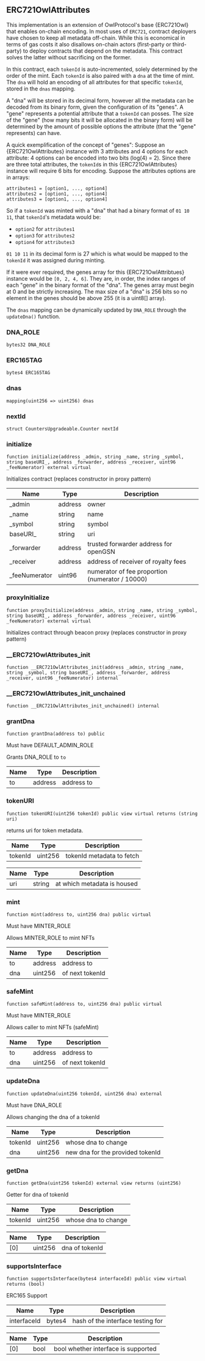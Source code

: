 ## ERC721OwlAttributes

This implementation is an extension of OwlProtocol's base {ERC721Owl}
that enables on-chain encoding. In most uses of `ERC721`, contract deployers
have chosen to keep all metadata off-chain. While this is
economical in terms of gas costs it also disallows on-chain actors
(first-party or third-party) to deploy contracts that depend on the metadata.
This contract solves the latter without sacrificing on the former.

In this contract, each `tokenId` is auto-incremented, solely determined by
the order of the mint. Each `tokenId` is also paired with a `dna` at the time
of mint. The `dna` will hold an encoding of all attributes for that
specific `tokenId`, stored in the `dnas` mapping.

A "dna" will be stored in its decimal form, however all the metadata can
be decoded from its binary form, given the configuration of its "genes". A
"gene" represents a potential attribute that a `tokenId` can posses. The
size of the "gene" (how many bits it will be allocated in the binary form)
will be determined by the amount of possible options the attribute (that the
"gene" represents) can have.

A quick exemplification of the concept of "genes": Suppose an
{ERC721OwlAttributes} instance with 3 attributes and 4 options for each
attribute: 4 options can be encoded into two bits (log(4) = 2). Since there
are three total attributes, the `tokenId`s in this {ERC721OwlAttributes}
instance will require 6 bits for encoding. Suppose the attributes options are
in arrays:

```
attributes1 = [option1, ..., option4]
attributes2 = [option1, ..., option4]
attributes3 = [option1, ..., option4]
```

So if a `tokenId` was minted with a "dna" that had a binary format of
`01 10 11`, that `tokenId`'s metadata would be:
- `option2` for `attributes1`
- `option3` for `attributes2`
- `option4` for `attributes3`

`01 10 11` in its decimal form is 27 which is what would be mapped to the
`tokenId` it was assigned during minting.

If it were ever required, the genes array for this {ERC721OwlAttribtues}
instance would be `[0, 2, 4, 6]`. They are, in order, the index ranges of
each "gene" in the binary format of the "dna". The genes array must begin at
0 and be strictly increasing. The max size of a "dna" is 256 bits so no
element in the genes should be above 255 (it is a uint8[] array).

The `dnas` mapping can be dynamically updated by `DNA_ROLE` through the
`updateDna()` function.

### DNA_ROLE

```solidity
bytes32 DNA_ROLE
```

### ERC165TAG

```solidity
bytes4 ERC165TAG
```

### dnas

```solidity
mapping(uint256 => uint256) dnas
```

### nextId

```solidity
struct CountersUpgradeable.Counter nextId
```

### initialize

```solidity
function initialize(address _admin, string _name, string _symbol, string baseURI_, address _forwarder, address _receiver, uint96 _feeNumerator) external virtual
```

Initializes contract (replaces constructor in proxy pattern)

| Name | Type | Description |
| ---- | ---- | ----------- |
| _admin | address | owner |
| _name | string | name |
| _symbol | string | symbol |
| baseURI_ | string | uri |
| _forwarder | address | trusted forwarder address for openGSN |
| _receiver | address | address of receiver of royalty fees |
| _feeNumerator | uint96 | numerator of fee proportion (numerator / 10000) |

### proxyInitialize

```solidity
function proxyInitialize(address _admin, string _name, string _symbol, string baseURI_, address _forwarder, address _receiver, uint96 _feeNumerator) external virtual
```

Initializes contract through beacon proxy (replaces constructor in
proxy pattern)

### __ERC721OwlAttributes_init

```solidity
function __ERC721OwlAttributes_init(address _admin, string _name, string _symbol, string baseURI_, address _forwarder, address _receiver, uint96 _feeNumerator) internal
```

### __ERC721OwlAttributes_init_unchained

```solidity
function __ERC721OwlAttributes_init_unchained() internal
```

### grantDna

```solidity
function grantDna(address to) public
```

Must have DEFAULT_ADMIN_ROLE

Grants DNA_ROLE to `to`

| Name | Type | Description |
| ---- | ---- | ----------- |
| to | address | address to |

### tokenURI

```solidity
function tokenURI(uint256 tokenId) public view virtual returns (string uri)
```

returns uri for token metadata.

| Name | Type | Description |
| ---- | ---- | ----------- |
| tokenId | uint256 | tokenId metadata to fetch |

| Name | Type | Description |
| ---- | ---- | ----------- |
| uri | string | at which metadata is housed |

### mint

```solidity
function mint(address to, uint256 dna) public virtual
```

Must have MINTER_ROLE

Allows MINTER_ROLE to mint NFTs

| Name | Type | Description |
| ---- | ---- | ----------- |
| to | address | address to |
| dna | uint256 | of next tokenId |

### safeMint

```solidity
function safeMint(address to, uint256 dna) public virtual
```

Must have MINTER_ROLE

Allows caller to mint NFTs (safeMint)

| Name | Type | Description |
| ---- | ---- | ----------- |
| to | address | address to |
| dna | uint256 | of next tokenId |

### updateDna

```solidity
function updateDna(uint256 tokenId, uint256 dna) external
```

Must have DNA_ROLE

Allows changing the dna of a tokenId

| Name | Type | Description |
| ---- | ---- | ----------- |
| tokenId | uint256 | whose dna to change |
| dna | uint256 | new dna for the provided tokenId |

### getDna

```solidity
function getDna(uint256 tokenId) external view returns (uint256)
```

Getter for dna of tokenId

| Name | Type | Description |
| ---- | ---- | ----------- |
| tokenId | uint256 | whose dna to change |

| Name | Type | Description |
| ---- | ---- | ----------- |
| [0] | uint256 | dna of tokenId |

### supportsInterface

```solidity
function supportsInterface(bytes4 interfaceId) public view virtual returns (bool)
```

ERC165 Support

| Name | Type | Description |
| ---- | ---- | ----------- |
| interfaceId | bytes4 | hash of the interface testing for |

| Name | Type | Description |
| ---- | ---- | ----------- |
| [0] | bool | bool whether interface is supported |

